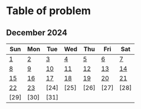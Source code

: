 # **Table of problem**

## December 2024

| Sun                 | Mon                 | Tue                 | Wed                 | Thu                 | Fri                 | Sat                 |
| ------------------- | ------------------- | ------------------- | ------------------- | ------------------- | ------------------- | ------------------- |
| [ 1](./01-12-2024/) | [ 2](./02-12-2024/) | [ 3](./03-12-2024/) | [ 4](./04-12-2024/) | [ 5](./05-12-2024/) | [ 6](./06-12-2024/) | [ 7](./07-12-2024/) |
| [ 8](./08-12-2024/) | [ 9](./09-12-2024/) | [10](./10-12-2024/) | [11](./11-12-2024/) | [12](./12-12-2024/) | [13](./13-12-2024/) | [14](./14-12-2024/) |
| [15](./15-12-2024/) | [16](./16-12-2024)  | [17](./17-12-2024/) | [18](./18-12-2024/) | [19](./19-12-2024/) | [20](./20-12-2024/) | [21](./21-12-2024/) |
| [22](./22-12-2024/) | [23](./23-12-2024/) | [24]                | [25]                | [26]                | [27]                | [28]                |
| [29]                | [30]                | [31]                |                     |                     |                     |                     |
